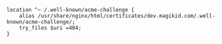 	location ^~ /.well-known/acme-challenge {
		alias /usr/share/nginx/html/certificates/dev.magikid.com/.well-known/acme-challenge/;
		try_files $uri =404;
	}

